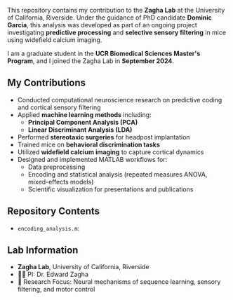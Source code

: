 This repository contains my contribution to the **Zagha Lab** at the University of California, Riverside. Under the guidance of PhD candidate **Dominic Garcia**, this analysis was developed as part of an ongoing project investigating **predictive processing** and **selective sensory filtering** in mice using widefield calcium imaging.

I am a graduate student in the **UCR Biomedical Sciences Master's Program**, and I joined the Zagha Lab in **September 2024**.

## My Contributions

- Conducted computational neuroscience research on predictive coding and cortical sensory filtering
- Applied **machine learning methods** including:
  - **Principal Component Analysis (PCA)**
  - **Linear Discriminant Analysis (LDA)**
- Performed **stereotaxic surgeries** for headpost implantation
- Trained mice on **behavioral discrimination tasks**
- Utilized **widefield calcium imaging** to capture cortical dynamics
- Designed and implemented MATLAB workflows for:
  - Data preprocessing
  - Encoding and statistical analysis (repeated measures ANOVA, mixed-effects models)
  - Scientific visualization for presentations and publications

## Repository Contents

- `encoding_analysis.m`: 

## Lab Information

- **Zagha Lab**, University of California, Riverside  
- 🧑‍🏫 PI: Dr. Edward Zagha  
- 🔬 Research Focus: Neural mechanisms of sequence learning, sensory filtering, and motor control
